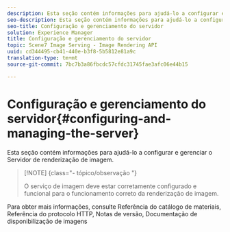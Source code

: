 ```yaml
---
description: Esta seção contém informações para ajudá-lo a configurar e gerenciar o Servidor de renderização de imagem.
seo-description: Esta seção contém informações para ajudá-lo a configurar e gerenciar o Servidor de renderização de imagem.
seo-title: Configuração e gerenciamento do servidor
solution: Experience Manager
title: Configuração e gerenciamento do servidor
topic: Scene7 Image Serving - Image Rendering API
uuid: cd344495-cb41-440e-b3f8-5b5812e81a9c
translation-type: tm+mt
source-git-commit: 7bc7b3a86fbcdc57cfdc31745fae3afc06e44b15

---
```



# Configuração e gerenciamento do servidor{#configuring-and-managing-the-server}

Esta seção contém informações para ajudá-lo a configurar e gerenciar o Servidor de renderização de imagem.

>[!NOTE] {class=&quot;- tópico/observação &quot;}
>
>O serviço de imagem deve estar corretamente configurado e funcional para o funcionamento correto da renderização de imagem.

Para obter mais informações, consulte Referência do catálogo de materiais, Referência do protocolo HTTP, Notas de versão, Documentação de disponibilização de imagens
